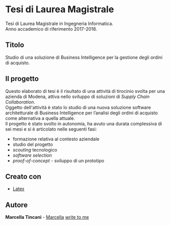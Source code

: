 # Tesi di Laurea Magistrale
Tesi di Laurea Magistrale in Ingegneria Informatica.  
Anno accademico di riferimento 2017-2018.

## Titolo
Studio di una soluzione di Business Intelligence per la gestione degli ordini di acquisto.

## Il progetto
Questo elaborato di tesi è il risultato di una attività di tirocinio svolta per una azienda di Modena,
attiva nello sviluppo di soluzioni di *Supply Chain Collaboration*.  
Oggetto dell'attività è stato lo studio di una nuova soluzione software architetturale di Business Intelligence per l’analisi degli ordini di acquisto come alternativa a quella attuale.  
Il progetto è stato svolto in autonomia, ha avuto una durata complessiva di sei mesi e si è articolato nelle seguenti fasi:
* formazione relativa al contesto aziendale 
* studio del progetto
* *scouting* tecnologico
* *software selection*
* *proof-of-concept* - sviluppo di un prototipo

## Creato con

* [Latex](https://www.latex-project.org/)

## Autore
**Marcella Tincani** - [Marcella](https://github.com/tmarcy)
[write to me](tinmarcydev@gmail.com)
